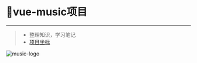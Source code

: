 # 🎵vue-music项目 

------

> * 整理知识，学习笔记
> * [项目坐标](http://193.112.175.198/music/#/)

![music-logo](http://193.112.175.198/music/musical.png)


